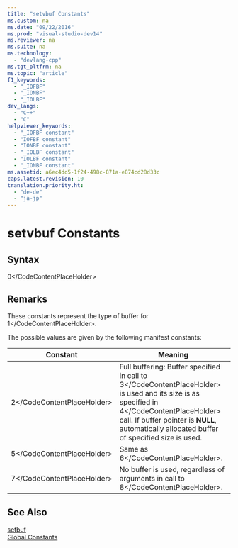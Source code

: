 ```yaml
---
title: "setvbuf Constants"
ms.custom: na
ms.date: "09/22/2016"
ms.prod: "visual-studio-dev14"
ms.reviewer: na
ms.suite: na
ms.technology: 
  - "devlang-cpp"
ms.tgt_pltfrm: na
ms.topic: "article"
f1_keywords: 
  - "_IOFBF"
  - "_IONBF"
  - "_IOLBF"
dev_langs: 
  - "C++"
  - "C"
helpviewer_keywords: 
  - "_IOFBF constant"
  - "IOFBF constant"
  - "IONBF constant"
  - "_IOLBF constant"
  - "IOLBF constant"
  - "_IONBF constant"
ms.assetid: a6ec4dd5-1f24-498c-871a-e874cd28d33c
caps.latest.revision: 10
translation.priority.ht: 
  - "de-de"
  - "ja-jp"
---
```

# setvbuf Constants
## Syntax  
  
<CodeContentPlaceHolder>0\</CodeContentPlaceHolder>  
## Remarks  
 These constants represent the type of buffer for <CodeContentPlaceHolder>1\</CodeContentPlaceHolder>.  
  
 The possible values are given by the following manifest constants:  
  
|Constant|Meaning|  
|--------------|-------------|  
|<CodeContentPlaceHolder>2\</CodeContentPlaceHolder>|Full buffering: Buffer specified in call to <CodeContentPlaceHolder>3\</CodeContentPlaceHolder> is used and its size is as specified in <CodeContentPlaceHolder>4\</CodeContentPlaceHolder> call. If buffer pointer is **NULL**, automatically allocated buffer of specified size is used.|  
|<CodeContentPlaceHolder>5\</CodeContentPlaceHolder>|Same as <CodeContentPlaceHolder>6\</CodeContentPlaceHolder>.|  
|<CodeContentPlaceHolder>7\</CodeContentPlaceHolder>|No buffer is used, regardless of arguments in call to <CodeContentPlaceHolder>8\</CodeContentPlaceHolder>.|  
  
## See Also  
 [setbuf](../vs140/setbuf.md)   
 [Global Constants](../vs140/global-constants.md)